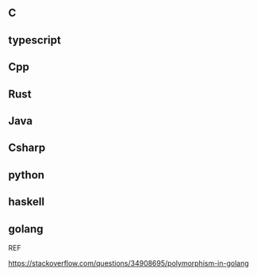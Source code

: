 

## C

## typescript

## Cpp

## Rust


## Java


## Csharp

## python

## haskell


## golang

REF

https://stackoverflow.com/questions/34908695/polymorphism-in-golang

